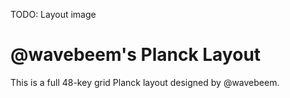TODO: Layout image

# @wavebeem's Planck Layout

This is a full 48-key grid Planck layout designed by @wavebeem.
